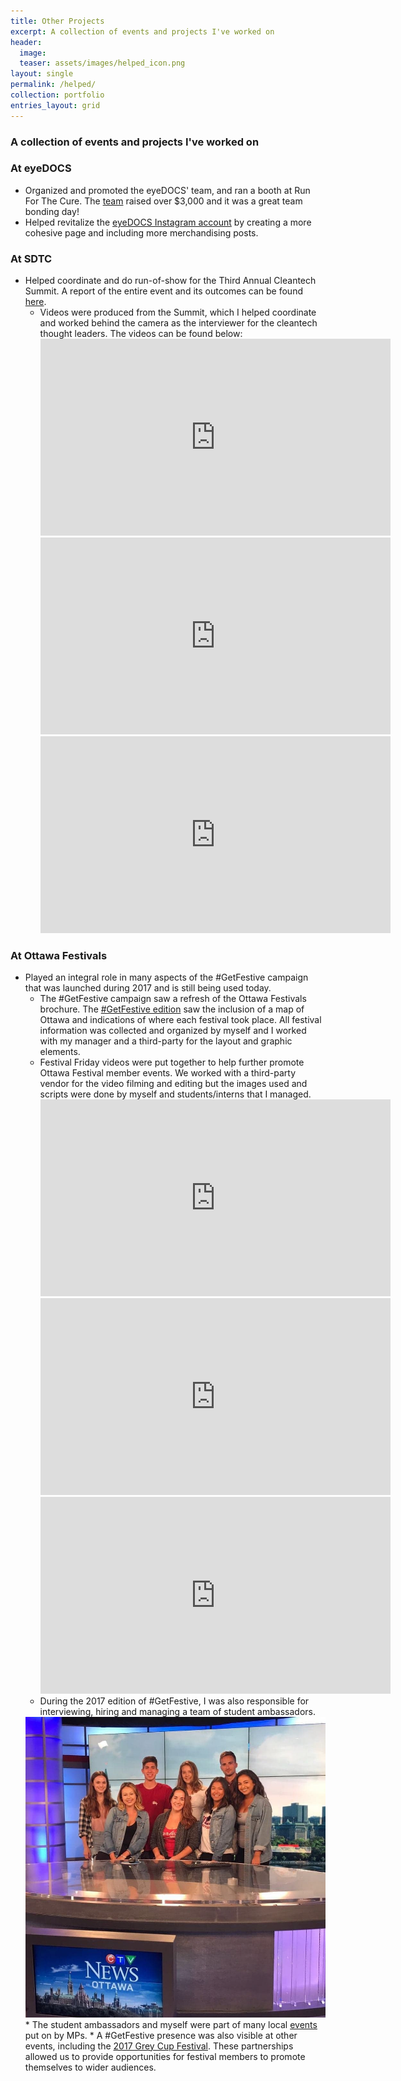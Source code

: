 ```yaml
---
title: Other Projects
excerpt: A collection of events and projects I've worked on
header:
  image: 
  teaser: assets/images/helped_icon.png
layout: single
permalink: /helped/
collection: portfolio
entries_layout: grid
---
```


### A collection of events and projects I've worked on

### At eyeDOCS

- Organized and promoted the eyeDOCS' team, and ran a booth at Run For The Cure. The <a href="https://www.facebook.com/EyeDocsOttawa/photos/a.529457210432768/2764564676921999/?type=3&theater">team</a> raised over $3,000 and it was a great team bonding day!
- Helped revitalize the <a href="https://www.instagram.com/eyedocsottawa/">eyeDOCS Instagram account</a> by creating a more cohesive page and including more merchandising posts. 

### At SDTC

- Helped coordinate and do run-of-show for the Third Annual Cleantech Summit. A report of the entire event and its outcomes can be found <a href="https://sdtc.ca/wp-content/uploads/2020/01/2018SDTCCleantechLeadershipSummitReport_July17-1.pdf">here</a>.
	* Videos were produced from the Summit, which I helped coordinate and worked behind the camera as the interviewer for the cleantech thought leaders. The videos can be found below: 
		<iframe width="560" height="315" src="https://www.youtube.com/embed/Fu6GZfonBI8" frameborder="0" allow="accelerometer; autoplay; encrypted-media; gyroscope; picture-in-picture" allowfullscreen></iframe>
		<iframe width="560" height="315" src="https://www.youtube.com/embed/rzxYfjy9tTM" frameborder="0" allow="accelerometer; autoplay; encrypted-media; gyroscope; picture-in-picture" allowfullscreen></iframe>
		<iframe width="560" height="315" src="https://www.youtube.com/embed/UqgV1IylSuI" frameborder="0" allow="accelerometer; autoplay; encrypted-media; gyroscope; picture-in-picture" allowfullscreen></iframe>

### At Ottawa Festivals
- Played an integral role in many aspects of the #GetFestive campaign that was launched during 2017 and is still being used today.
	* The #GetFestive campaign saw a refresh of the Ottawa Festivals brochure. The <a href="/assets/portfolio/getfestive-brochure.pdf">#GetFestive edition</a> saw the inclusion of a map of Ottawa and indications of where each festival took place. All festival information was collected and organized by myself and I worked with my manager and a third-party for the layout and graphic elements.
	* Festival Friday videos were put together to help further promote Ottawa Festival member events. We worked with a third-party vendor for the video filming and editing but the images used and scripts were done by myself and students/interns that I managed.
		 <iframe width="560" height="315" src="https://www.youtube.com/embed/ZU0tHGOW8yk" frameborder="0" allow="accelerometer; autoplay; encrypted-media; gyroscope; picture-in-picture" allowfullscreen></iframe>
		 <iframe width="560" height="315" src="https://www.youtube.com/embed/97x4nVWr6Ek" frameborder="0" allow="accelerometer; autoplay; encrypted-media; gyroscope; picture-in-picture" allowfullscreen></iframe>
		 <iframe width="560" height="315" src="https://www.youtube.com/embed/M713VVcLPns" frameborder="0" allow="accelerometer; autoplay; encrypted-media; gyroscope; picture-in-picture" allowfullscreen></iframe>
	* During the 2017 edition of #GetFestive, I was also responsible for interviewing, hiring and managing a team of student ambassadors.
	<img src="/assets/images/ofn-team.jpg" alt="the team of student ambassadors during #GetFestive 2017">
	* The student ambassadors and myself were part of many local <a href="https://www.instagram.com/p/BW3DHTUjKx0/">events</a> put on by MPs.
	* A #GetFestive presence was also visible at other events, including the <a href="https://www.instagram.com/p/Bb4mEC-nCx9/">2017 Grey Cup Festival</a>. These partnerships allowed us to provide opportunities for festival members to promote themselves to wider audiences.
	
